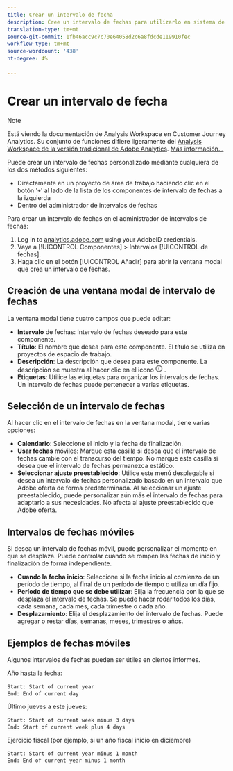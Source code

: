 ```yaml
---
title: Crear un intervalo de fecha
description: Cree un intervalo de fechas para utilizarlo en sistema de informes.
translation-type: tm+mt
source-git-commit: 1fb46acc9c7c70e64058d2c6a8fdcde119910fec
workflow-type: tm+mt
source-wordcount: '438'
ht-degree: 4%

---
```



# Crear un intervalo de fecha

>[!NOTE]
>
>Está viendo la documentación de Analysis Workspace en Customer Journey Analytics. Su conjunto de funciones difiere ligeramente del [Analysis Workspace de la versión tradicional de Adobe Analytics](https://docs.adobe.com/content/help/es-ES/analytics/analyze/analysis-workspace/home.html). [Más información...](/help/getting-started/cja-aa.md)

Puede crear un intervalo de fechas personalizado mediante cualquiera de los dos métodos siguientes:

* Directamente en un proyecto de área de trabajo haciendo clic en el botón &#39;`+`&#39; al lado de la lista de los componentes de intervalo de fechas a la izquierda
* Dentro del administrador de intervalos de fechas

Para crear un intervalo de fechas en el administrador de intervalos de fechas:

1. Log in to [analytics.adobe.com](https://analytics.adobe.com) using your AdobeID credentials.
1. Vaya a [!UICONTROL Componentes] > Intervalos [!UICONTROL de fechas].
1. Haga clic en el botón [!UICONTROL Añadir] para abrir la ventana modal que crea un intervalo de fechas.

## Creación de una ventana modal de intervalo de fechas

La ventana modal tiene cuatro campos que puede editar:

* **Intervalo** de fechas: Intervalo de fechas deseado para este componente.
* **Título**: El nombre que desea para este componente. El título se utiliza en proyectos de espacio de trabajo.
* **Descripción**: La descripción que desea para este componente. La descripción se muestra al hacer clic en el icono ![i](../assets/i.png) .
* **Etiquetas**: Utilice las etiquetas para organizar los intervalos de fechas. Un intervalo de fechas puede pertenecer a varias etiquetas.

## Selección de un intervalo de fechas

Al hacer clic en el intervalo de fechas en la ventana modal, tiene varias opciones:

* **Calendario**: Seleccione el inicio y la fecha de finalización.
* **Usar fechas** móviles: Marque esta casilla si desea que el intervalo de fechas cambie con el transcurso del tiempo. No marque esta casilla si desea que el intervalo de fechas permanezca estático.
* **Seleccionar ajuste preestablecido**: Utilice este menú desplegable si desea un intervalo de fechas personalizado basado en un intervalo que Adobe oferta de forma predeterminada. Al seleccionar un ajuste preestablecido, puede personalizar aún más el intervalo de fechas para adaptarlo a sus necesidades. No afecta al ajuste preestablecido que Adobe oferta.

## Intervalos de fechas móviles

Si desea un intervalo de fechas móvil, puede personalizar el momento en que se desplaza. Puede controlar cuándo se rompen las fechas de inicio y finalización de forma independiente.

* **Cuando la fecha inicio**: Seleccione si la fecha inicio al comienzo de un período de tiempo, al final de un período de tiempo o utiliza un día fijo.
* **Período de tiempo que se debe utilizar**: Elija la frecuencia con la que se desplaza el intervalo de fechas. Se puede hacer rodar todos los días, cada semana, cada mes, cada trimestre o cada año.
* **Desplazamiento**: Elija el desplazamiento del intervalo de fechas. Puede agregar o restar días, semanas, meses, trimestres o años.

## Ejemplos de fechas móviles

Algunos intervalos de fechas pueden ser útiles en ciertos informes.

Año hasta la fecha:

```text
Start: Start of current year
End: End of current day
```

Último jueves a este jueves:

```text
Start: Start of current week minus 3 days
End: Start of current week plus 4 days
```

Ejercicio fiscal (por ejemplo, si un año fiscal inicio en diciembre)

```text
Start: Start of current year minus 1 month
End: End of current year minus 1 month
```
